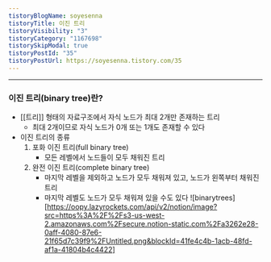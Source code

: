 ```yaml
---
tistoryBlogName: soyesenna
tistoryTitle: 이진 트리
tistoryVisibility: "3"
tistoryCategory: "1167698"
tistorySkipModal: true
tistoryPostId: "35"
tistoryPostUrl: https://soyesenna.tistory.com/35
---
```


--- 

### 이진 트리(binary tree)란?

- [[트리]] 형태의 자료구조에서 자식 노드가 최대 2개만 존재하는 트리
	- 최대 2개이므로 자식 노드가 0개 또는 1개도 존재할 수 있다
- 이진 트리의 종류
	1. 포화 이진 트리(full binary tree)
		- 모든 레벨에서 노드들이 모두 채워진 트리
	2. 완전 이진 트리(complete binary tree)
		- 마지막 레벨을 제외하고 노드가 모두 채워져 있고, 노드가 왼쪽부터 채워진 트리
		- 마지막 레벨도 노드가 모두 채워져 있을 수도 있다
![binarytrees][https://oopy.lazyrockets.com/api/v2/notion/image?src=https%3A%2F%2Fs3-us-west-2.amazonaws.com%2Fsecure.notion-static.com%2Fa3262e28-0aff-4080-87e6-21f65d7c39f9%2FUntitled.png&blockId=41fe4c4b-1acb-48fd-af1a-41804b4c4422]

